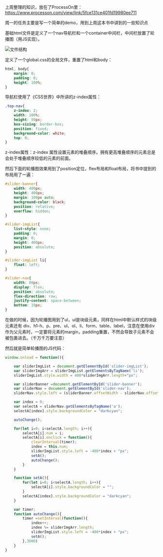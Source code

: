 上周整理的知识，放在了ProcessOn里：https://www.processon.com/view/link/5fce131ce401fd19980ee711

周一的任务主要是写一个简单的demo，用到上周这本书中讲到的一些知识点

基础html文件是定义了一个nav导航栏和一个container中间栏，中间栏放置了轮播图（用JS实现）。

![文件结构](C:\Users\孙浩\AppData\Roaming\Typora\typora-user-images\image-20201207201255343.png)

定义了一个global.css的全局文件，重置了html和body：

```CSS
html, body{
    margin: 0;
    padding: 0;
    height: 100%;
}
```

导航栏使用了《CSS世界》中所讲的z-index属性：

```css
.top-nav{
    z-index: 2;
    width: 100%;
    height: 50px;
    box-sizing: border-box;
    position: fixed;
    background-color: white;
    top: 0;
}
```

z-index属性：z-index 属性设置元素的堆叠顺序。拥有更高堆叠顺序的元素总是会处于堆叠顺序较低的元素的前面。

然后下面的轮播图效果用到了position定位，flex布局和float布局，将书中提到的布局用了一遍：

```css
#slider-banner{
    width: 400px;
    height: 400px;
    margin: 100px auto;
    background-color: black;
    position: relative;
    overflow: hidden;
}

#slider-imgList{
    list-style: none;
    padding: 0;
    margin: 0;
    height: 400px;
    position: absolute;
}

#slider-imgList li{
    float: left;
}

#slider-nav{
    width: 80px;
    display: flex;
    position: absolute;
    flex-direction: row;
    justify-content: space-between;
    bottom: 10px;
}
```

在做的时候，因为轮播图用到了ul，ul是块级元素，同样在html中默认样式的块级元素还有 div、h1-h、p、pre、ul、ol、li、form、table、label，注意在使用div作为父元素时，一定要将元素的margin，padding重置，不然会导致子元素不会被包裹进去。（千万千万要注意）

然后就是简单轮播图的JS代码：

```javascript
window.onload = function(){

    var sliderImgList = document.getElementById('slider-imgList');
    var sliderImgArr = sliderImgList.getElementsByTagName('li');
    sliderImgList.style.width = 400*sliderImgArr.length+"px";

    var sliderBanner =document.getElementById('slider-banner');
    var sliderNav = document.getElementById('slider-nav');
    sliderNav.style.left = (sliderBanner.offsetWidth - sliderNav.offsetWidth)/2+"px";

    var index = 0;
    var selectA = sliderNav.getElementsByTagName('a');
    selectA[index].style.backgroundColor = "darkcyan";

    autoChange();

    for(let i=0; i<selectA.length; i++){
        selectA[i].num = i;
        selectA[i].onclick = function(){
            clearInterval(timer);
            index = this.num;
            sliderImgList.style.left = -400*index + "px";
            setA();
            autoChange();
        }
    }

    function setA(){
        for(let i=0; i<selectA.length; i++){
            selectA[i].style.backgroundColor = "";
        }
        selectA[index].style.backgroundColor = "darkcyan";
    }

    var timer;
    function autoChange(){
        timer =setInterval(function(){
            index++;
            index %= sliderImgArr.length;
            sliderImgList.style.left = -400*index + "px";
            setA();
        },3000)
    }
}
```

